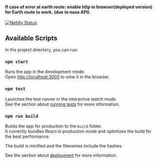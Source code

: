 #### If case of error at earth route: enable http in browser(deployed version) for Earth route to work. (due to nasa API).

[![Netlify Status](https://api.netlify.com/api/v1/badges/e8e3f455-bb32-49ab-bea0-09e9ce03c05f/deploy-status)](https://app.netlify.com/sites/nasa-explorer/deploys)

## Available Scripts

In the project directory, you can run:

### `npm start`

Runs the app in the development mode.<br>
Open [http://localhost:3000](http://localhost:3000) to view it in the browser.

### `npm test`

Launches the test runner in the interactive watch mode.<br>
See the section about [running tests](https://facebook.github.io/create-react-app/docs/running-tests) for more information.

### `npm run build`

Builds the app for production to the `build` folder.<br>
It correctly bundles React in production mode and optimizes the build for the best performance.

The build is minified and the filenames include the hashes.<br>

See the section about [deployment](https://facebook.github.io/create-react-app/docs/deployment) for more information.
